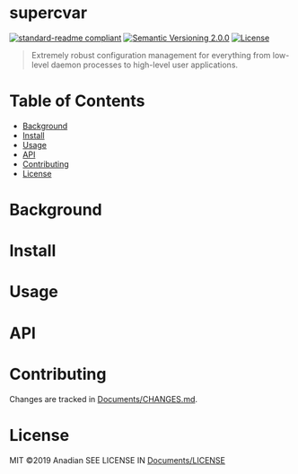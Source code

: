 # supercvar
[![standard-readme compliant](https://img.shields.io/badge/readme%20style-standard-brightgreen.svg?style=flat-square)](https://github.com/RichardLitt/standard-readme)
[![Semantic Versioning 2.0.0](https://img.shields.io/badge/SemVer-2.0.0-brightgreen)](https://semver.org/spec/v2.0.0.html)
[![License](https://img.shields.io/github/license/Anadian/supercvar)](https://github.com/Anadian/supercvar/Documents/LICENSE)

> Extremely robust configuration management for everything from low-level daemon processes to high-level user applications.
# Table of Contents
- [Background](#Background)
- [Install](#Install)
- [Usage](#Usage)
- [API](#API)
- [Contributing](#Contributing)
- [License](#License)
# Background
# Install
# Usage
# API
# Contributing
Changes are tracked in [Documents/CHANGES.md](./CHANGES.md).
# License
MIT ©2019 Anadian
SEE LICENSE IN [Documents/LICENSE](./LICENSE)
